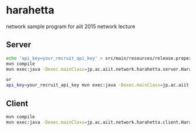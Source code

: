 # harahetta
network sample program for aiit 2015 network lecture 

## Server

```bash
echo 'api_key=your_recruit_api_key' > src/main/resources/release.properties
mvn compile
mvn exec:java -Dexec.mainClass=jp.ac.aiit.network.harahetta.server.HarahettaServer

or 
api_key=your_recruit_api_key mvn exec:java -Dexec.mainClass=jp.ac.aiit.network.harahetta.server.HarahettaServer
```

## Client

```bash
mvn compile
mvn exec:java -Dexec.mainClass=jp.ac.aiit.network.harahetta.client.HarahettaClient

```